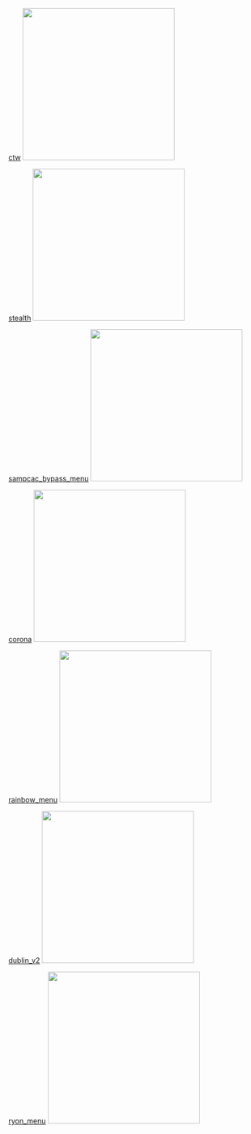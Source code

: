 [ctw][ctw]
<a href="https://rekonise.com/cheatstw-037-5n0ne"><img style="height: 300px;" src="https://i.imgur.com/6ZNa1FN.png"/></a>

[stealth][stealth]
<a href="https://rekonise.com/stealth-cheat-ejznb"><img style="height: 300px;" src="https://i.imgur.com/3u8SWk6.png"/></a>

[sampcac_bypass_menu][sampcac_bypass_menu]
<a href="https://rekonise.com/sampcac-cheat-legitbypass-d5txm"><img style="height: 300px;" src="https://i.imgur.com/zinRCGb.png"/></a>

[corona][corona]
<a href="https://rekonise.com/corona-cheat-4g6da"><img style="height: 300px;" src="https://i.imgur.com/jKDmv0Q.png"/></a>

[rainbow_menu][rainbow_menu]
<a href="https://rekonise.com/mod-rainbow-sampcac-km3i3"><img style="height: 300px;" src="https://i.imgur.com/bHSZeoE.png"/></a>

[dublin_v2][dublin_v2]
<a href="https://rekonise.com/dublin-v2-cracked-zon1l"><img style="height: 300px;" src="https://i.imgur.com/h8bMZLF.png"/></a>

[ryon_menu][ryon_menu]
<a href="https://rekonise.com/ryon-v2-oor1q"><img style="height: 300px;" src="https://i.imgur.com/NapPKjw.png"/></a>



[ctw]: https://rekonise.com/cheatstw-037-5n0ne
[stealth]: https://rekonise.com/stealth-cheat-ejznb
[sampcac_bypass_menu]: https://rekonise.com/sampcac-cheat-legitbypass-d5txm
[corona]: https://rekonise.com/corona-cheat-4g6da 
[rainbow_menu]: https://rekonise.com/mod-rainbow-sampcac-km3i3
[dublin_v2]: https://rekonise.com/dublin-v2-cracked-zon1l
[ryon_menu]: https://rekonise.com/ryon-v2-oor1q

